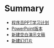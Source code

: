 # Summary

* [程序员PPT学习计划](README.md)
* [PowerPoint版本](01PowerPoint版本.md)
* [新建空白演示文稿](02新建空白演示文稿.md)
* [新建幻灯片](03新建幻灯片.md)
